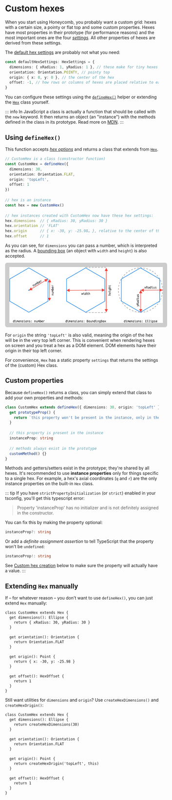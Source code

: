# Custom hexes

When you start using Honeycomb, you probably want a custom grid: hexes with a certain size, a pointy or flat top and some custom properties. Hexes have most properties in their prototype (for performance reasons) and the most important ones are the four *[settings](/api/interfaces/HexSettings)*. All other properties of hexes are derived from these settings.

The [default hex settings](/api/#defaultHexSettings) are probably not what you need:

```typescript
const defaultHexSettings: HexSettings = {
  dimensions: { xRadius: 1, yRadius: 1 }, // these make for tiny hexes
  orientation: Orientation.POINTY, // pointy top
  origin: { x: 0, y: 0 }, // the center of the hex
  offset: -1, // how rows or columns of hexes are placed relative to each other
}
```

You can configure these settings using the [`defineHex()`](/api/#defineHex) helper or extending the [`Hex`](/api/classes/Hex) class yourself.

::: info
In JavaScript a class is actually a function that should be called with the `new` keyword. It then returns an object (an "instance") with the methods defined in the class in its prototype. Read more on [MDN](https://developer.mozilla.org/en-US/docs/Web/JavaScript/Inheritance_and_the_prototype_chain).
:::

## Using `defineHex()`

This function accepts [*hex options*](/api/interfaces/HexOptions) and returns a class that extends from [`Hex`](/api/classes/Hex).

```typescript
// CustomHex is a class (constructor function)
const CustomHex = defineHex({
  dimensions: 30,
  orientation: Orientation.FLAT,
  origin: 'topLeft',
  offset: 1
})

// hex is an instance
const hex = new CustomHex()

// hex instances created with CustomHex now have these hex settings:
hex.dimensions  // { xRadius: 30, yRadius: 30 }
hex.orientation // 'FLAT'
hex.origin      // { x: -30, y: -25.98… }, relative to the center of the hex
hex.offset      // 1
```

As you can see, for `dimensions` you can pass a number, which is interpreted as the radius. A [bounding box](/api/interfaces/BoundingBox) (an object with `width` and `height`) is also accepted.

<img src="../hex-dimensions.webp" alt="Hex dimensions" style="background-color: #ccc; padding: 1em; border-radius: 0.5em">

For `origin` the string `'topLeft'` is also valid, meaning the origin of the hex will be in the very top left corner. This is convenient when rendering hexes on screen and you treat a hex as a DOM element. DOM elements have their origin in their top left corner.

For convenience, `Hex` has a static property `settings` that returns the settings of the (custom) Hex class.

## Custom properties

Because `defineHex()` returns a class, you can simply extend that class to add your own properties and methods:

```typescript
class CustomHex extends defineHex({ dimensions: 30, origin: 'topLeft' }) {
  get prototypeProp() {
    return `this property won't be present in the instance, only in the prototype`
  }

  // this property is present in the instance
  instanceProp: string

  // methods always exist in the prototype
  customMethod() {}
}
```

Methods and getters/setters exist in the prototype; they're shared by all hexes. It's recommended to use **instance properties** only for things specific to a single hex. For example, a hex's axial coordinates (`q` and `r`) are the only instance properties on the built-in `Hex` class.

::: tip
If you have `strictPropertyInitialization` (or `strict`) enabled in your tsconfig, you'll get this typescript error:

> Property 'instanceProp' has no initializer and is not definitely assigned in the constructor.

You can fix this by making the property optional:
```typescript
instanceProp?: string
```
Or add a *definite assignment assertion* to tell TypeScript that the property won't be `undefined`:
```typescript
instanceProp!: string
```
See [Custom hex creation](/guide/custom-hex-creation) below to make sure the property will actually have a value.
:::

## Extending `Hex` manually

If – for whatever reason – you don't want to use `defineHex()`, you can just extend `Hex` manually:

```typescript{1}
class CustomHex extends Hex {
  get dimensions(): Ellipse {
    return { xRadius: 30, yRadius: 30 }
  }

  get orientation(): Orientation {
    return Orientation.FLAT
  }

  get origin(): Point {
    return { x: -30, y: -25.98 }
  }

  get offset(): HexOffset {
    return 1
  }
}
```

Still want utilities for `dimensions` and `origin`? Use `createHexDimensions()` and `createHexOrigin()`:

```typescript{3,11}
class CustomHex extends Hex {
  get dimensions(): Ellipse {
    return createHexDimensions(30)
  }

  get orientation(): Orientation {
    return Orientation.FLAT
  }

  get origin(): Point {
    return createHexOrigin('topLeft', this)
  }

  get offset(): HexOffset {
    return 1
  }
}
```
